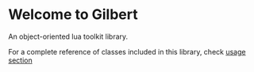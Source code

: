 # Welcome to Gilbert

An object-oriented lua toolkit library.

For a complete reference of classes included in this library, check
[usage section](usage/_index.md)

